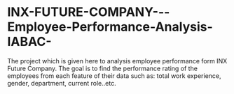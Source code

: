 # INX-FUTURE-COMPANY---Employee-Performance-Analysis-IABAC-
The  project which is given here to analysis employee performance form INX Future Company. The goal is to find the performance rating of the employees from each feature of their data such as:  total work experience, gender, department, current role..etc.
